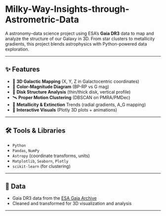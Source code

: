 # Milky-Way-Insights-through-Astrometric-Data
A astronomy–data science project using ESA’s **Gaia DR3** data to map and analyze the structure of our Galaxy in 3D. From star clusters to metallicity gradients, this project blends astrophysics with Python-powered data exploration.

---

## ✨ Features

- 📍 **3D Galactic Mapping** (X, Y, Z in Galactocentric coordinates)
- 🌈 **Color-Magnitude Diagram** (BP-RP vs G mag)
- 🌌 **Disk Structure Analysis** (thin/thick disk, vertical profile)
- 🛰️ **Proper Motion Clustering** (DBSCAN on PMRA/PMDec)
- 🔬 **Metallicity & Extinction** Trends (radial gradients, A_G mapping)
- 🎥 **Interactive Visuals** (Plotly 3D plots + animations)

---

## 🛠️ Tools & Libraries

- `Python`
- `Pandas`, `NumPy`
- `Astropy` (coordinate transforms, units)
- `Matplotlib`, `Seaborn`, `Plotly`
- `scikit-learn` (for clustering)

---

## 📁 Data

- Gaia DR3 data from the [ESA Gaia Archive](https://gea.esac.esa.int/archive/)
- Cleaned and transformed for 3D visualization and analysis

---


